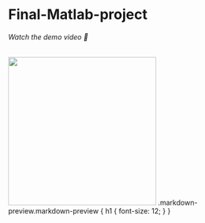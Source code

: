 # Final-Matlab-project
###### Watch the demo video :movie_camera:
[<img src="https://img.youtube.com/vi/ZJxazw6XckY/maxresdefault.jpg" width="300">](https://youtu.be/ZJxazw6XckY)
.markdown-preview.markdown-preview {
  h1 { font-size: 12; }
}
